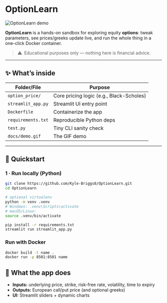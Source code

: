 # OptionLearn

![OptionLearn demo](docs/demo.gif)

**OptionLearn** is a hands-on sandbox for exploring equity **options**: tweak parameters, see prices/greeks update live, and run the whole thing in a one-click Docker container.

> ⚠️ Educational purposes only — nothing here is financial advice.

---

## ✨ What’s inside

| Folder/File        | Purpose                                   |
|--------------------|-------------------------------------------|
| `option_price/`    | Core pricing logic (e.g., Black-Scholes)  |
| `streamlit_app.py` | Streamlit UI entry point                  |
| `Dockerfile`       | Containerize the app                      |
| `requirements.txt` | Reproducible Python deps                  |
| `test.py`          | Tiny CLI sanity check                     |
| `docs/demo.gif`    | The GIF demo                              |

---

## 🚀 Quickstart

### 1 · Run locally (Python)

```bash
git clone https://github.com/Kyle-Briggs8/OptionLearn.git
cd OptionLearn

# optional virtualenv
python -m venv .venv
# Windows: .venv\Scripts\activate
# macOS/Linux:
source .venv/bin/activate

pip install -r requirements.txt
streamlit run streamlit_app.py
```

### Run with Docker

```bash 
docker build -t name . 
docker run -p 8501:8501 name 
```

## 🧮 What the app does

- **Inputs:** underlying price, strike, risk-free rate, volatility, time to expiry  
- **Outputs:** European call/put price (and optional greeks)  
- **UI:** Streamlit sliders + dynamic charts